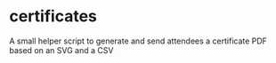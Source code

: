certificates
============

A small helper script to generate and send attendees a certificate PDF based on an SVG and a CSV
